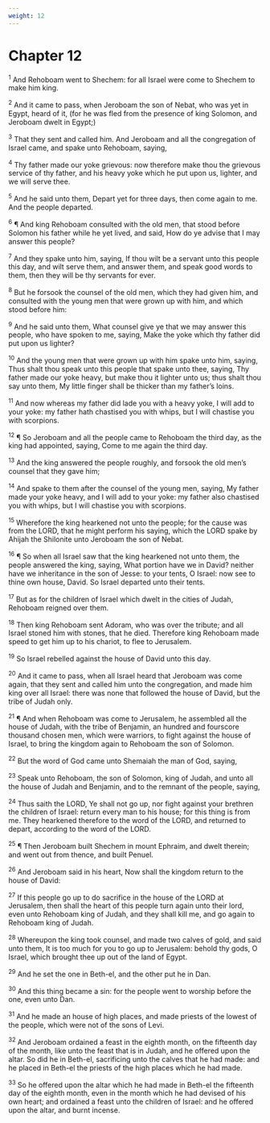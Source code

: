 ```yaml
---
weight: 12
---
```


# Chapter 12

<sup>1</sup> And Rehoboam went to Shechem: for all Israel were come to Shechem to make him king. 

<sup>2</sup> And it came to pass, when Jeroboam the son of Nebat, who was yet in Egypt, heard of it, (for he was fled from the presence of king Solomon, and Jeroboam dwelt in Egypt;) 

<sup>3</sup> That they sent and called him. And Jeroboam and all the congregation of Israel came, and spake unto Rehoboam, saying, 

<sup>4</sup> Thy father made our yoke grievous: now therefore make thou the grievous service of thy father, and his heavy yoke which he put upon us, lighter, and we will serve thee. 

<sup>5</sup> And he said unto them, Depart yet for three days, then come again to me. And the people departed. 

<sup>6</sup> ¶ And king Rehoboam consulted with the old men, that stood before Solomon his father while he yet lived, and said, How do ye advise that I may answer this people? 

<sup>7</sup> And they spake unto him, saying, If thou wilt be a servant unto this people this day, and wilt serve them, and answer them, and speak good words to them, then they will be thy servants for ever. 

<sup>8</sup> But he forsook the counsel of the old men, which they had given him, and consulted with the young men that were grown up with him, and which stood before him: 

<sup>9</sup> And he said unto them, What counsel give ye that we may answer this people, who have spoken to me, saying, Make the yoke which thy father did put upon us lighter? 

<sup>10</sup> And the young men that were grown up with him spake unto him, saying, Thus shalt thou speak unto this people that spake unto thee, saying, Thy father made our yoke heavy, but make thou it lighter unto us; thus shalt thou say unto them, My little finger shall be thicker than my father’s loins. 

<sup>11</sup> And now whereas my father did lade you with a heavy yoke, I will add to your yoke: my father hath chastised you with whips, but I will chastise you with scorpions. 

<sup>12</sup> ¶ So Jeroboam and all the people came to Rehoboam the third day, as the king had appointed, saying, Come to me again the third day. 

<sup>13</sup> And the king answered the people roughly, and forsook the old men’s counsel that they gave him; 

<sup>14</sup> And spake to them after the counsel of the young men, saying, My father made your yoke heavy, and I will add to your yoke: my father also chastised you with whips, but I will chastise you with scorpions. 

<sup>15</sup> Wherefore the king hearkened not unto the people; for the cause was from the LORD, that he might perform his saying, which the LORD spake by Ahijah the Shilonite unto Jeroboam the son of Nebat. 

<sup>16</sup> ¶ So when all Israel saw that the king hearkened not unto them, the people answered the king, saying, What portion have we in David? neither have we inheritance in the son of Jesse: to your tents, O Israel: now see to thine own house, David. So Israel departed unto their tents. 

<sup>17</sup> But as for the children of Israel which dwelt in the cities of Judah, Rehoboam reigned over them. 

<sup>18</sup> Then king Rehoboam sent Adoram, who was over the tribute; and all Israel stoned him with stones, that he died. Therefore king Rehoboam made speed to get him up to his chariot, to flee to Jerusalem. 

<sup>19</sup> So Israel rebelled against the house of David unto this day. 

<sup>20</sup> And it came to pass, when all Israel heard that Jeroboam was come again, that they sent and called him unto the congregation, and made him king over all Israel: there was none that followed the house of David, but the tribe of Judah only. 

<sup>21</sup> ¶ And when Rehoboam was come to Jerusalem, he assembled all the house of Judah, with the tribe of Benjamin, an hundred and fourscore thousand chosen men, which were warriors, to fight against the house of Israel, to bring the kingdom again to Rehoboam the son of Solomon. 

<sup>22</sup> But the word of God came unto Shemaiah the man of God, saying, 

<sup>23</sup> Speak unto Rehoboam, the son of Solomon, king of Judah, and unto all the house of Judah and Benjamin, and to the remnant of the people, saying, 

<sup>24</sup> Thus saith the LORD, Ye shall not go up, nor fight against your brethren the children of Israel: return every man to his house; for this thing is from me. They hearkened therefore to the word of the LORD, and returned to depart, according to the word of the LORD. 

<sup>25</sup> ¶ Then Jeroboam built Shechem in mount Ephraim, and dwelt therein; and went out from thence, and built Penuel. 

<sup>26</sup> And Jeroboam said in his heart, Now shall the kingdom return to the house of David: 

<sup>27</sup> If this people go up to do sacrifice in the house of the LORD at Jerusalem, then shall the heart of this people turn again unto their lord, even unto Rehoboam king of Judah, and they shall kill me, and go again to Rehoboam king of Judah. 

<sup>28</sup> Whereupon the king took counsel, and made two calves of gold, and said unto them, It is too much for you to go up to Jerusalem: behold thy gods, O Israel, which brought thee up out of the land of Egypt. 

<sup>29</sup> And he set the one in Beth-el, and the other put he in Dan. 

<sup>30</sup> And this thing became a sin: for the people went to worship before the one, even unto Dan. 

<sup>31</sup> And he made an house of high places, and made priests of the lowest of the people, which were not of the sons of Levi. 

<sup>32</sup> And Jeroboam ordained a feast in the eighth month, on the fifteenth day of the month, like unto the feast that is in Judah, and he offered upon the altar. So did he in Beth-el, sacrificing unto the calves that he had made: and he placed in Beth-el the priests of the high places which he had made. 

<sup>33</sup> So he offered upon the altar which he had made in Beth-el the fifteenth day of the eighth month, even in the month which he had devised of his own heart; and ordained a feast unto the children of Israel: and he offered upon the altar, and burnt incense. 


